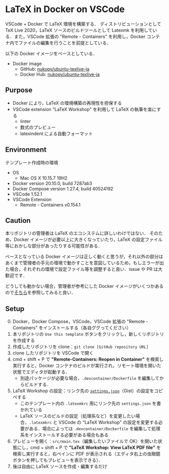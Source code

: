 # LaTeX in Docker on VSCode

VSCode + Docker で LaTeX 環境を構築する．
ディストリビューションとして TeX Live 2020，LaTeX ソースのビルドツールとして Latexmk を利用している．また，VSCode 拡張の "Remote - Containers" を利用し，Docker コンテナ内でファイルの編集を行うことを前提としている．

以下の Docker イメージをベースとしている．

- Docker image
  - GitHub: [nukopy/ubuntu-texlive-ja](https://github.com/nukopy/ubuntu-texlive-ja)
  - Docker Hub: [nukopy/ubuntu-texlive-ja](https://hub.docker.com/repository/docker/nukopy/ubuntu-texlive-ja)

## Purpose

- Docker により，LaTeX の環境構築の再現性を担保する
- VSCode extension "LaTeX Workshop" を利用して LaTeX の執筆を楽にする
  - linter
  - 数式のプレビュー
  - latexindent による自動フォーマット

## Environment

テンプレート作成時の環境

- OS
  - Mac OS X 10.15.7 19H2
- Docker version 20.10.0, build 7287ab3
- Docker Compose version 1.27.4, build 40524192
- VSCode 1.52.1
- VSCode Extension
  - Remote - Containers v0.154.1

## Caution

本リポジトリの管理者は LaTeX のエコシステムに詳しいわけではない．
そのため，Docker イメージが必要以上に大きくなっていたり，LaTeX の設定ファイル等におかしな部分があったりする可能性がある．

ベースとなっている Docker イメージは正しく動くと思うが，それ以外の部分はあくまで管理者の手元の環境で動かすことを意図しているため，もしエラーが出た場合，それぞれの環境で設定ファイル等を調整すると良い．issue や PR は大歓迎です．

どうしても動かない場合，管理者が参考にした Docker イメージがいくつかあるので[そちら](https://github.com/nukopy/ubuntu-texlive-ja#cf)を参照してみると良い．

## Setup

0. Docker，Docker Compose，VSCode，VSCode 拡張の "Remote - Containers" をインストールする（各自ググってください）
1. 本リポジトリの `Use this template` ボタンをクリックし，新しくリポジトリを作成する
2. 作成したリポジトリを clone：`git clone [GitHub repository URL]`
3. clone したリポジトリを VSCode で開く
4. cmd + shift + P で **"Remote-Containers: Reopen in Container"** を検索し実行すると，Docker コンテナのビルドが実行され，リモート環境を開いた状態でエディタが起動する．
   - 別途パッケージが必要な場合，`.devcontainer/Dockerfile` を編集してからビルドする．
5. LaTeX Workshop の設定：リンク先の [`settings.json`](https://gist.github.com/nukopy/ec870ac99ff27dd9f126cab7bf8e700d#file-settings-json)（Gist）の設定をコピペする
   - このテンプレート内の `.latexmkrc` 用にリンク先の `settings.json` を書かれている
   - LaTeX ソースのビルドの設定（処理系など）を変更したい場合，`.latexmkrc` と VSCode の "LaTeX Workshop" の設定を変更する必要がある．場合によっては `.devcontainer/Dockerfile` を編集して処理系をインストールする必要がある場合もある
6. プレビューを開く：`src/main.tex`（編集したいファイルで OK）を開いた状態にし，cmd + shift + P で **"LaTeX Workshop: View LaTeX PDF file"** を検索し実行すると，右ペインに PDF が表示される（エディタ右上の虫眼鏡ボタンを押してもプレビューを表示できる）．
7. 後は自由に LaTeX ソースを作成・編集するだけ
